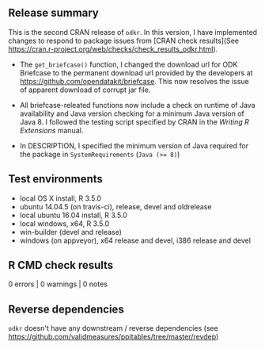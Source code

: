 ## Release summary

This is the second CRAN release of `odkr`. In this version, I have implemented 
changes to respond to package issues from [CRAN check results](See https://cran.r-project.org/web/checks/check_results_odkr.html).

* The `get_briefcase()` function, I changed the download url for ODK Briefcase to
the permanent download url provided by the developers at https://github.com/opendatakit/briefcase.
This now resolves the issue of apparent download of corrupt jar file.

* All briefcase-releated functions now include a check on runtime of Java availability
and Java version checking for a minimum Java version of Java 8. I followed the testing
script specified by CRAN in the *Writing R Extensions* manual.

* In DESCRIPTION, I specified the minimum version of Java required for the package in
`SystemRequirements` (`Java (>= 8)`)

## Test environments
* local OS X install, R 3.5.0
* ubuntu 14.04.5 (on travis-ci), release, devel and oldrelease
* local ubuntu 16.04 install, R 3.5.0
* local windows, x64, R 3.5.0
* win-builder (devel and release)
* windows (on appveyor), x64 release and devel, i386 release and devel

## R CMD check results

0 errors | 0 warnings | 0 notes

## Reverse dependencies
`odkr` doesn't have any downstream / reverse dependencies 
(see https://github.com/validmeasures/ppitables/tree/master/revdep)

